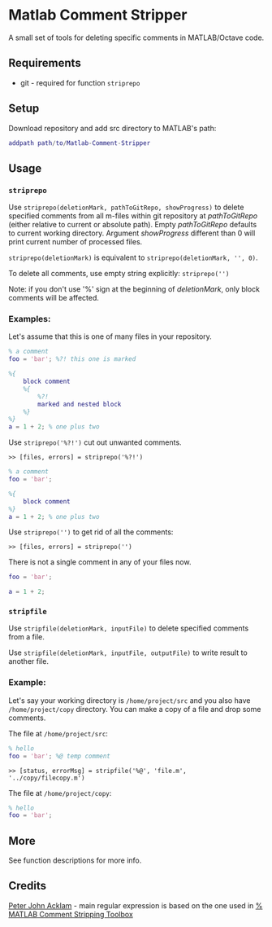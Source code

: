 # Matlab Comment Stripper

A small set of tools for deleting specific comments in MATLAB/Octave code.

## Requirements

* git - required for function `striprepo`

## Setup

Download repository and add src directory to MATLAB's path:
```Matlab
addpath path/to/Matlab-Comment-Stripper
```

## Usage

### `striprepo`

Use `striprepo(deletionMark, pathToGitRepo, showProgress)` to delete specified comments from all m-files within git repository at *pathToGitRepo* (either relative to current or absolute path). Empty *pathToGitRepo* defaults to current working directory. Argument *showProgress* different than 0 will print current number of processed files.

`striprepo(deletionMark)` is equivalent to `striprepo(deletionMark, '', 0)`.

To delete all comments, use empty string explicitly: `striprepo('')`

Note: if you don't use '%' sign at the beginning of *deletionMark*, only block comments will be affected.

### Examples:

Let's assume that this is one of many files in your repository.

```Matlab
% a comment
foo = 'bar'; %?! this one is marked

%{
    block comment
    %{
        %?!
        marked and nested block
    %}
%}
a = 1 + 2; % one plus two
```

Use `striprepo('%?!')` cut out unwanted comments.

`>> [files, errors] = striprepo('%?!')`

```Matlab
% a comment
foo = 'bar'; 

%{
    block comment
%}
a = 1 + 2; % one plus two
```

Use `striprepo('')` to get rid of all the comments:

`>> [files, errors] = striprepo('')`

There is not a single comment in any of your files now.

```Matlab
foo = 'bar'; 

a = 1 + 2; 
```

### `stripfile`

Use `stripfile(deletionMark, inputFile)` to delete specified comments from a file.

Use `stripfile(deletionMark, inputFile, outputFile)` to write result to another file.

### Example:

Let's say your working directory is `/home/project/src` and you also have `/home/project/copy` directory. You can make a copy of a file and drop some comments.

The file at `/home/project/src`:

```Matlab
% hello
foo = 'bar'; %@ temp comment
```

`>> [status, errorMsg] = stripfile('%@', 'file.m', '../copy/filecopy.m')`

The file at `/home/project/copy`:

```Matlab
% hello
foo = 'bar'; 
```

## More

See function descriptions for more info.

## Credits

[Peter John Acklam](https://github.com/pjacklam) - main regular expression is based on the one used in [% MATLAB Comment Stripping Toolbox](https://www.mathworks.com/matlabcentral/fileexchange/4645-matlab-comment-stripping-toolbox)

